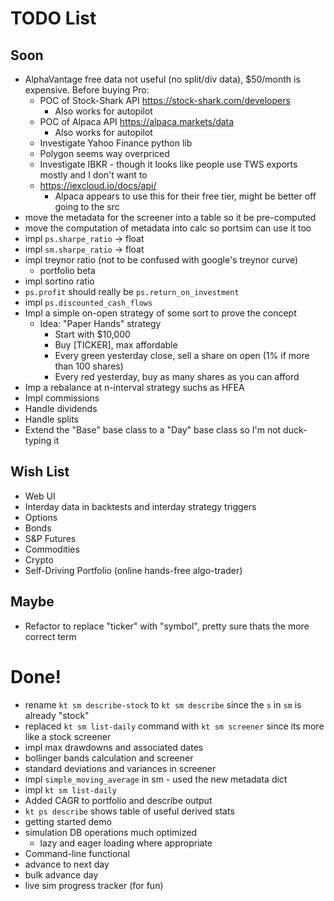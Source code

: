 # TODO List

## Soon

- AlphaVantage free data not useful (no split/div data), $50/month is expensive. Before buying Pro:
  - POC of Stock-Shark API https://stock-shark.com/developers
    - Also works for autopilot
  - POC of Alpaca API https://alpaca.markets/data
    - Also works for autopilot
  - Investigate Yahoo Finance python lib
  - Polygon seems way overpriced
  - Investigate IBKR - though it looks like people use TWS exports mostly and I don't want to
  - https://iexcloud.io/docs/api/
    - Alpaca appears to use this for their free tier, might be better off going to the src
- move the metadata for the screener into a table so it be pre-computed
- move the computation of metadata into calc so portsim can use it  too
- impl `ps.sharpe_ratio` -> float
- impl `sm.sharpe_ratio` -> float
- impl treynor ratio (not to be confused with google's treynor curve)
  - portfolio beta
- impl sortino ratio
- `ps.profit` should really be `ps.return_on_investment`
- impl `ps.discounted_cash_flows`
- Impl a simple on-open strategy of some sort to prove the concept
  - Idea: "Paper Hands" strategy
    - Start with $10,000
    - Buy [TICKER], max affordable
    - Every green yesterday close, sell a share on open (1% if more than 100 shares)
    - Every red yesterday, buy as many shares as you can afford
- Imp a rebalance at n-interval strategy suchs as HFEA
- Impl commissions
- Handle dividends
- Handle splits
- Extend the "Base" base class to a "Day" base class so I'm not duck-typing it

## Wish List

- Web UI
- Interday data in backtests and interday strategy triggers
- Options
- Bonds
- S&P Futures
- Commodities
- Crypto
- Self-Driving Portfolio (online hands-free algo-trader)


## Maybe
- Refactor to replace "ticker" with "symbol", pretty sure thats the more correct term


# Done!


- rename `kt sm describe-stock` to `kt sm describe` since the `s` in `sm` is already "stock"
- replaced `kt sm list-daily` command with `kt sm screener` since its more like a stock screener
- impl max drawdowns and associated dates
- bollinger bands calculation and screener
- standard deviations and variances in screener
- impl `simple_moving_average` in sm - used the new metadata dict
- impl `kt sm list-daily`
- Added CAGR to portfolio and describe output
- `kt ps describe` shows table of useful derived stats
- getting started demo
- simulation DB operations much optimized
  - lazy and eager loading where appropriate
- Command-line functional
- advance to next day
- bulk advance day
- live sim progress tracker (for fun)


